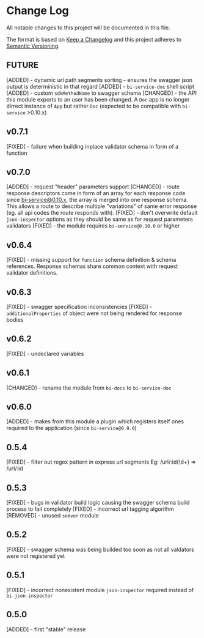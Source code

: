# Change Log
All notable changes to this project will be documented in this file.

The format is based on [Keep a Changelog](http://keepachangelog.com/) 
and this project adheres to [Semantic Versioning](http://semver.org/).

## FUTURE

[ADDED] - dynamic url path segments sorting - ensures the swagger json output is deterministic in that regard
[ADDED] - `bi-service-doc` shell script
[ADDED] - custom `sdkMethodName` to swagger schema
[CHANGED] - the API this module exports to an user has been changed. A `Doc` app is no longer dirrect instance of `App` but rather `Doc` (expected to be compatible with `bi-service` >0.10.x)

## v0.7.1

[FIXED] - failure when building inplace validator schema in form of a function

## v0.7.0

[ADDED] - request "header" parameters support
[CHANGED] - route response descriptors come in form of an array for each response code since bi-service@0.10.x, the array is merged into one response schema. This allows a route to describe multiple "variations" of same error response (eg. all api codes the route responds with).
[FIXED] - don't overwrite default `json-inspector` options as they should be same as for request parameters validators
[FIXED] - the module requires `bi-service@0.10.0` or higher

## v0.6.4

[FIXED] - missing support for `function` schema definition & schema references. Response schemas share common context with request validator definitions.

## v0.6.3

[FIXED] - swagger specification inconsistencies
[FIXED] - `additionalProperties` of object were not being rendered for response bodies

## v0.6.2

[FIXED] - undeclared variables

## v0.6.1

[CHANGED] - rename the module from `bi-docs` to `bi-service-doc`

## v0.6.0

[ADDED] - makes from this module a plugin which registers itself ones required to the application (since `bi-service@0.9.0`)

## 0.5.4

[FIXED] - filter out regex pattern in express url segments Eg: /url/:id(\d+) => /url/:id

## 0.5.3

[FIXED] - bugs in validator build logic causing the swagger schema build process to fail completely
[FIXED] - incorrect url tagging algorithm
[REMOVED] - unused `semver` module

## 0.5.2

[FIXED] - swagger schema was being builded too soon as not all valdators were not registered yet

## 0.5.1

[FIXED] - incorrect nonexistent module `json-inspector` required instead of `bi-json-inspector`

## 0.5.0

[ADDED] - first "stable" release
